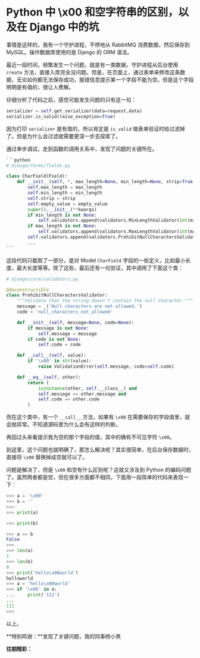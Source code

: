 # Python 中 \x00 和空字符串的区别，以及在 Django 中的坑

事情是这样的，我有一个守护进程，不停地从 RabbitMQ 消费数据，然后保存到 MySQL。操作数据库使用的是 Django 的 ORM 语法。

最近一段时间，频繁发生一个问题，就是有一类数据，守护进程从后台使用 `create` 方法，直接入库完全没问题。但是，在页面上，通过表单来修改这条数据，无论如何都无法保存成功，报错信息提示某一个字段不能为空。但是这个字段明明是有值的，很让人费解。

仔细分析了代码之后，感觉可能发生问题的只有这一句：

```python
serializer = self.get_serializer(data=request.data)
serializer.is_valid(raise_exception=True)
```

因为打印 `serializer` 是有值的，所以肯定是 `is_valid` 做表单验证时给过滤掉了。但是为什么会过滤就需要更深一步去探索了。

通过单步调试，走到函数的调用关系中，发现了问题的关键所在。

```python
​```python
# django/forms/fields.py

class CharField(Field):
    def __init__(self, *, max_length=None, min_length=None, strip=True, empty_value='', **kwargs):
        self.max_length = max_length
        self.min_length = min_length
        self.strip = strip
        self.empty_value = empty_value
        super().__init__(**kwargs)
        if min_length is not None:
            self.validators.append(validators.MinLengthValidator(int(min_length)))
        if max_length is not None:
            self.validators.append(validators.MaxLengthValidator(int(max_length)))
        self.validators.append(validators.ProhibitNullCharactersValidator())
        ...
​```
```

这段代码只截取了一部分，是对 Model `CharField` 字段的一些定义，比如最小长度，最大长度等等。除了这些，最后还有一句验证，其中调用了下面这个类：

```python
# django/core/validators.py

@deconstructible
class ProhibitNullCharactersValidator:
    """Validate that the string doesn't contain the null character."""
    message = _('Null characters are not allowed.')
    code = 'null_characters_not_allowed'

    def __init__(self, message=None, code=None):
        if message is not None:
            self.message = message
        if code is not None:
            self.code = code

    def __call__(self, value):
        if '\x00' in str(value):
            raise ValidationError(self.message, code=self.code)

    def __eq__(self, other):
        return (
            isinstance(other, self.__class__) and
            self.message == other.message and
            self.code == other.code
        )
```

而在这个类中，有一个 `__call__`  方法，如果有 `\x00` 在需要保存的字段值里，就会抛异常。不知道源码里为什么会有这样的判断。

再回过头来看提示我为空的那个字段的值，其中的确有不可见字符 `\x00`。

到这里，这个问题也就明确了，那怎么解决呢？其实很简单，在后台保存数据时，直接将 `\x00` 替换掉成空就可以了。

问题是解决了，但是 `\x00` 和空有什么区别呢？这就又涉及到 Python 的编码问题了。虽然两者都是空，但在很多方面都不相同，下面用一段简单的代码来表现一下：

```python
>>> a = '\x00'
>>> b = ''
>>>
>>> print(a)

>>> print(b)

>>> a == b
False
>>>
>>> len(a)
1
>>> len(b)
0
>>> print('hello\x00world')
helloworld
>>> a = 'hello\x00world'
>>> if '\x00' in a:
...     print('111')
...
111
>>>
```

以上。

**特别鸣谢：**发现了关键问题，我的同事杨小黑

**往期精彩：**

